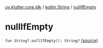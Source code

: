 [uy.klutter.core.jdk](../index.md) / [kotlin.String](index.md) / [nullIfEmpty](.)


# nullIfEmpty
<code>fun String?.nullIfEmpty(): String?</code> [(source)](https://github.com/kohesive/klutter/blob/master/core-jdk6/src/main/kotlin/uy/klutter/core/jdk/Strings.kt#L100)<br/>

